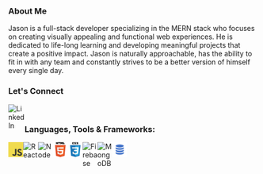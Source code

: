 ### About Me

Jason is a full-stack developer specializing in the MERN stack who focuses on creating visually appealing and functional web experiences. He is dedicated to life-long learning and developing meaningful projects that create a positive impact. Jason is naturally approachable, has the ability to fit in with any team and constantly strives to be a better version of himself every single day.

<!---
### My Web Portfolio
[<img align="left" alt="Web portfolio" width="30px" src="https://user-images.githubusercontent.com/58869791/109558019-b9232e00-7a8d-11eb-9ca9-85274fd40acc.png" />][webprofile]
</br>
--->

### Let's Connect

[<img align="left" alt="LinkedIn" width="33px" src="https://user-images.githubusercontent.com/58869791/109557731-55990080-7a8d-11eb-85f2-11607016cfe2.png" />][linkedin]

</br>

### Languages, Tools & Frameworks:
<!---<img align="left" alt="Java" width="30px" src="https://cdn.vox-cdn.com/thumbor/-KCcGWaFIBC2YlTyt2V_875JI9M=/43x0:593x367/1400x1400/filters:focal(43x0:593x367):format(jpeg)/cdn.vox-cdn.com/uploads/chorus_image/image/48667835/dbgxt2rvpd26udoyzcqn.0.0.jpg"/>--->
<!---<img align="left" alt="C" width="30px" src="https://cdn.iconscout.com/icon/free/png-64/c-58-1175247.png"/>--->
<!---<img align="left" alt="C++" width="30px" src="https://img.stackshare.io/service/1049/cplusplus.png"/>--->
<img align="left" alt="JavaScript" width="30px" src="https://raw.githubusercontent.com/github/explore/80688e429a7d4ef2fca1e82350fe8e3517d3494d/topics/javascript/javascript.png"/>
<img align="left" alt="React" width="30px" src="https://img.stackshare.io/service/1020/OYIaJ1KK.png"/>
<!---<img align="left" alt="React Native" width="30px" src="https://img.stackshare.io/service/2699/KoK6gHzp.jpg"/>--->
<!---<img align="left" alt="Vue" width="30px" src="https://user-images.githubusercontent.com/58869791/121575165-e6ac3b80-c9db-11eb-900e-30ea83b69041.png"/>--->
<img align="left" alt="Node" width="30px" src="https://img.stackshare.io/service/1011/n1JRsFeB_400x400.png"/>
<!---<img align="left" alt="Android Studio" width="30px" src="https://img.stackshare.io/service/1447/AyreX9yf.jpeg"/>--->
<img align="left" alt="HTML5" width="30px" src="https://raw.githubusercontent.com/github/explore/80688e429a7d4ef2fca1e82350fe8e3517d3494d/topics/html/html.png"/>
<img align="left" alt="CSS3" width="30px" src="https://raw.githubusercontent.com/github/explore/80688e429a7d4ef2fca1e82350fe8e3517d3494d/topics/css/css.png"/>
<img align="left" alt="Firebase" width="30px" src="https://img.stackshare.io/service/116/cZLxNFZS.jpg"/>
<img align="left" alt="MongoDB" width="30px" src="https://img.stackshare.io/service/1030/leaf-360x360.png"/>
<img align="left" alt="SQL" width="30px" src="https://raw.githubusercontent.com/github/explore/80688e429a7d4ef2fca1e82350fe8e3517d3494d/topics/sql/sql.png"/>
<!---<img align="left" alt="GitLab" width="30px" src="https://user-images.githubusercontent.com/58869791/121922200-95a78a80-ccee-11eb-9efe-b2a3ec205335.jpg"/>--->






[linkedin]: https://www.linkedin.com/in/rivera-jason/
[webprofile]: http://www.jasonrivera.xyz/
